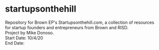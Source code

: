 # startupsonthehill
Repository for Brown EP's Startupsonthehill.com, a collection of resources for startup founders and entrepreneurs from Brown and RISD. <br/>
Project by Mike Donoso. <br/>
Start Date: 10/4/20 <br/>
End Date:
